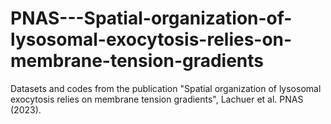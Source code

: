 # PNAS---Spatial-organization-of-lysosomal-exocytosis-relies-on-membrane-tension-gradients
Datasets and codes from the publication "Spatial organization of lysosomal exocytosis relies on membrane tension gradients", Lachuer et al. PNAS (2023).
